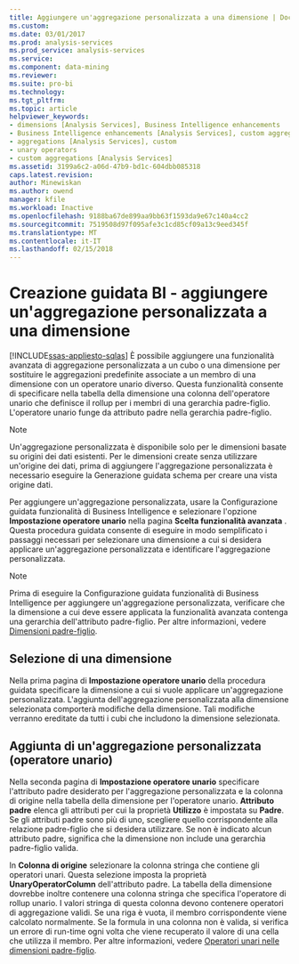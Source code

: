 ```yaml
---
title: Aggiungere un'aggregazione personalizzata a una dimensione | Documenti Microsoft
ms.custom: 
ms.date: 03/01/2017
ms.prod: analysis-services
ms.prod_service: analysis-services
ms.service: 
ms.component: data-mining
ms.reviewer: 
ms.suite: pro-bi
ms.technology: 
ms.tgt_pltfrm: 
ms.topic: article
helpviewer_keywords:
- dimensions [Analysis Services], Business Intelligence enhancements
- Business Intelligence enhancements [Analysis Services], custom aggregations
- aggregations [Analysis Services], custom
- unary operators
- custom aggregations [Analysis Services]
ms.assetid: 3199a6c2-a06d-47b9-bd1c-604dbb085318
caps.latest.revision: 
author: Minewiskan
ms.author: owend
manager: kfile
ms.workload: Inactive
ms.openlocfilehash: 9188ba67de899aa9bb63f1593da9e67c140a4cc2
ms.sourcegitcommit: 7519508d97f095afe3c1cd85cf09a13c9eed345f
ms.translationtype: MT
ms.contentlocale: it-IT
ms.lasthandoff: 02/15/2018
---
```

# <a name="bi-wizard---add-a-custom-aggregation-to-a-dimension"></a>Creazione guidata BI - aggiungere un'aggregazione personalizzata a una dimensione
[!INCLUDE[ssas-appliesto-sqlas](../../includes/ssas-appliesto-sqlas.md)]
È possibile aggiungere una funzionalità avanzata di aggregazione personalizzata a un cubo o una dimensione per sostituire le aggregazioni predefinite associate a un membro di una dimensione con un operatore unario diverso. Questa funzionalità consente di specificare nella tabella della dimensione una colonna dell'operatore unario che definisce il rollup per i membri di una gerarchia padre-figlio. L'operatore unario funge da attributo padre nella gerarchia padre-figlio.  
  
> [!NOTE]  
>  Un'aggregazione personalizzata è disponibile solo per le dimensioni basate su origini dei dati esistenti. Per le dimensioni create senza utilizzare un'origine dei dati, prima di aggiungere l'aggregazione personalizzata è necessario eseguire la Generazione guidata schema per creare una vista origine dati.  
  
 Per aggiungere un'aggregazione personalizzata, usare la Configurazione guidata funzionalità di Business Intelligence e selezionare l'opzione **Impostazione operatore unario** nella pagina **Scelta funzionalità avanzata** . Questa procedura guidata consente di eseguire in modo semplificato i passaggi necessari per selezionare una dimensione a cui si desidera applicare un'aggregazione personalizzata e identificare l'aggregazione personalizzata.  
  
> [!NOTE]  
>  Prima di eseguire la Configurazione guidata funzionalità di Business Intelligence per aggiungere un'aggregazione personalizzata, verificare che la dimensione a cui deve essere applicata la funzionalità avanzata contenga una gerarchia dell'attributo padre-figlio. Per altre informazioni, vedere [Dimensioni padre-figlio](../../analysis-services/multidimensional-models/parent-child-dimension.md).  
  
## <a name="selecting-a-dimension"></a>Selezione di una dimensione  
 Nella prima pagina di **Impostazione operatore unario** della procedura guidata specificare la dimensione a cui si vuole applicare un'aggregazione personalizzata. L'aggiunta dell'aggregazione personalizzata alla dimensione selezionata comporterà modifiche della dimensione. Tali modifiche verranno ereditate da tutti i cubi che includono la dimensione selezionata.  
  
## <a name="adding-custom-aggregation-unary-operator"></a>Aggiunta di un'aggregazione personalizzata (operatore unario)  
 Nella seconda pagina di **Impostazione operatore unario** specificare l'attributo padre desiderato per l'aggregazione personalizzata e la colonna di origine nella tabella della dimensione per l'operatore unario. **Attributo padre** elenca gli attributi per cui la proprietà **Utilizzo** è impostata su **Padre**. Se gli attributi padre sono più di uno, scegliere quello corrispondente alla relazione padre-figlio che si desidera utilizzare. Se non è indicato alcun attributo padre, significa che la dimensione non include una gerarchia padre-figlio valida.  
  
 In **Colonna di origine** selezionare la colonna stringa che contiene gli operatori unari. Questa selezione imposta la proprietà **UnaryOperatorColumn** dell'attributo padre. La tabella della dimensione dovrebbe inoltre contenere una colonna stringa che specifica l'operatore di rollup unario. I valori stringa di questa colonna devono contenere operatori di aggregazione validi. Se una riga è vuota, il membro corrispondente viene calcolato normalmente. Se la formula in una colonna non è valida, si verifica un errore di run-time ogni volta che viene recuperato il valore di una cella che utilizza il membro. Per altre informazioni, vedere [Operatori unari nelle dimensioni padre-figlio](../../analysis-services/multidimensional-models/parent-child-dimension-attributes-unary-operators.md).  
  
  
